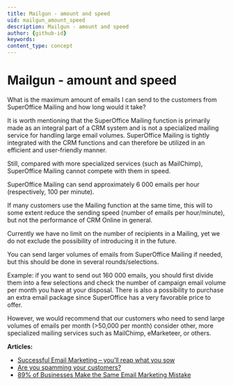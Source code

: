 ```yaml
---
title: Mailgun - amount and speed
uid: mailgun_amount_speed
description: Mailgun - amount and speed
author: {github-id}
keywords:
content_type: concept
---
```


# Mailgun - amount and speed

What is the maximum amount of emails I can send to the customers from SuperOffice Mailing and how long would it take?

It is worth mentioning that the SuperOffice Mailing function is primarily made as an integral part of a CRM system and is not a specialized mailing service for handling large email volumes. SuperOffice Mailing is tightly integrated with the CRM functions and can therefore be utilized in an efficient and user-friendly manner.

Still, compared with more specialized services (such as MailChimp), SuperOffice Mailing cannot compete with them in speed.

SuperOffice Mailing can send approximately 6 000 emails per hour (respectively, 100 per minute).

If many customers use the Mailing function at the same time, this will to some extent reduce the sending speed (number of emails per hour/minute), but not the performance of CRM Online in general.

Currently we have no limit on the number of recipients in a Mailing, yet we do not exclude the possibility of introducing it in the future.

You can send larger volumes of emails from SuperOffice Mailing if needed, but this should be done in several rounds/selections.

Example: if you want to send out 160 000 emails, you should first divide them into a few selections and check the number of campaign email volume per month you have at your disposal. There is also a possibility to purchase an extra email package since SuperOffice has a very favorable price to offer.

However, we would recommend that our customers who need to send large volumes of emails per month (>50,000 per month) consider other, more specialized mailing services such as MailChimp, eMarketeer, or others.

**Articles:**

* [Successful Email Marketing – you’ll reap what you sow][2]
* [Are you spamming your customers?][3]
* [89% of Businesses Make the Same Email Marketing Mistake][4]

<!-- Referenced links -->
[2]: https://www.superoffice.com/blog/successful-email-marketing-youll-reap-what-you-sow/
[3]: https://www.superoffice.com/blog/are-you-spamming-your-customers/
[4]: https://www.superoffice.com/blog/email-marketing-segmentation-mistake/
